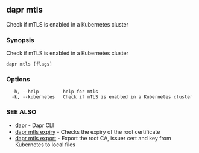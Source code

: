 ## dapr mtls

Check if mTLS is enabled in a Kubernetes cluster

### Synopsis

Check if mTLS is enabled in a Kubernetes cluster

```
dapr mtls [flags]
```

### Options

```
  -h, --help         help for mtls
  -k, --kubernetes   Check if mTLS is enabled in a Kubernetes cluster
```

### SEE ALSO

* [dapr](dapr.md)	 - Dapr CLI
* [dapr mtls expiry](dapr_mtls_expiry.md)	 - Checks the expiry of the root certificate
* [dapr mtls export](dapr_mtls_export.md)	 - Export the root CA, issuer cert and key from Kubernetes to local files


